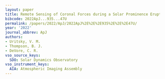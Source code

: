 ```yaml
---
layout: paper
title: Remote Sensing of Coronal Forces during a Solar Prominence Eruption
bibcode: 2022ApJ...935...47U
permalink: /papers/2022/ApJ/2022ApJ%2E%2E%2E935%2E%2E%2E47U/
year: '2022'
journal_abbrev: ApJ
authors:
- Uritsky, V. M.
- Thompson, B. J.
- DeVore, C. R.
vso_source_keys:
  SDO: Solar Dynamics Observatory
vso_instrument_keys:
  AIA: Atmospheric Imaging Assembly
---
```

